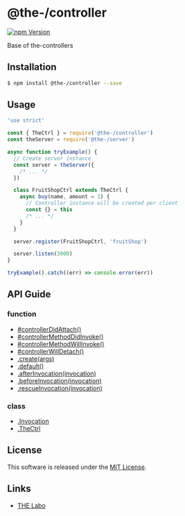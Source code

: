 @the-/controller
==========

<!---
This file is generated by the-tmpl. Do not update manually.
--->

<!-- Badge Start -->
<a name="badges"></a>

[![npm Version][bd_npm_shield_url]][bd_npm_url]

[bd_repo_url]: https://github.com/the-labo/the
[bd_travis_url]: http://travis-ci.org/the-labo/the
[bd_travis_shield_url]: http://img.shields.io/travis/the-labo/the.svg?style=flat
[bd_travis_com_url]: http://travis-ci.com/the-labo/the
[bd_travis_com_shield_url]: https://api.travis-ci.com/the-labo/the.svg?token=
[bd_license_url]: https://github.com/the-labo/the/blob/master/LICENSE
[bd_npm_url]: http://www.npmjs.org/package/@the-/controller
[bd_npm_shield_url]: http://img.shields.io/npm/v/@the-/controller.svg?style=flat
[bd_standard_url]: http://standardjs.com/
[bd_standard_shield_url]: https://img.shields.io/badge/code%20style-standard-brightgreen.svg

<!-- Badge End -->


<!-- Description Start -->
<a name="description"></a>

Base of the-controllers

<!-- Description End -->


<!-- Overview Start -->
<a name="overview"></a>



<!-- Overview End -->


<!-- Sections Start -->
<a name="sections"></a>

<!-- Section from "doc/readme/01.Installation.md.hbs" Start -->

<a name="section-doc-readme-01-installation-md"></a>

Installation
-----

```bash
$ npm install @the-/controller --save
```


<!-- Section from "doc/readme/01.Installation.md.hbs" End -->

<!-- Section from "doc/readme/02.Usage.md.hbs" Start -->

<a name="section-doc-readme-02-usage-md"></a>

Usage
---------

```javascript
'use strict'

const { TheCtrl } = require('@the-/controller')
const theServer = require('@the-/server')

async function tryExample() {
  // Create server instance
  const server = theServer({
    /* ... */
  })

  class FruitShopCtrl extends TheCtrl {
    async buy(name, amount = 1) {
      // Controller instance will be created per client
      const {} = this
      /* ... */
    }
  }

  server.register(FruitShopCtrl, 'fruitShop')

  server.listen(3000)
}

tryExample().catch((err) => console.error(err))

```


<!-- Section from "doc/readme/02.Usage.md.hbs" End -->


<!-- Sections Start -->

<a name="api"></a>

## API Guide

### function
- [#controllerDidAttach()](./doc/api/api.md#module_@the-/controller.TheCtrl#controllerDidAttach)
- [#controllerMethodDidInvoke()](./doc/api/api.md#module_@the-/controller.TheCtrl#controllerMethodDidInvoke)
- [#controllerMethodWillInvoke()](./doc/api/api.md#module_@the-/controller.TheCtrl#controllerMethodWillInvoke)
- [#controllerWillDetach()](./doc/api/api.md#module_@the-/controller.TheCtrl#controllerWillDetach)
- [.create(args)](./doc/api/api.md#module_@the-/controller.create)
- [.default()](./doc/api/api.md#module_@the-/controller.default)
- [.afterInvocation(invocation)](./doc/api/api.md#module_@the-/controller.TheCtrl.afterInvocation)
- [.beforeInvocation(invocation)](./doc/api/api.md#module_@the-/controller.TheCtrl.beforeInvocation)
- [.rescueInvocation(invocation)](./doc/api/api.md#module_@the-/controller.TheCtrl.rescueInvocation)
### class
- [.Invocation](./doc/api/api.md#module_@the-/controller.Invocation)
- [.TheCtrl](./doc/api/api.md#module_@the-/controller.TheCtrl)

<!-- LICENSE Start -->
<a name="license"></a>

License
-------
This software is released under the [MIT License](https://github.com/the-labo/the/blob/master/LICENSE).

<!-- LICENSE End -->


<!-- Links Start -->
<a name="links"></a>

Links
------

+ [THE Labo][the_labo_url]

[the_labo_url]: https://github.com/the-labo

<!-- Links End -->
